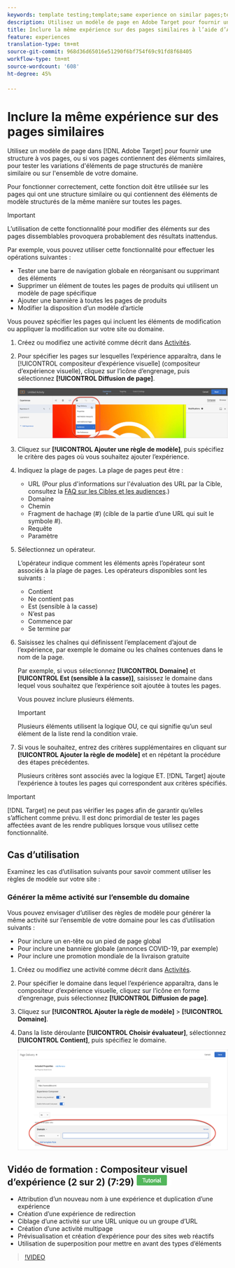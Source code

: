 ```yaml
---
keywords: template testing;template;same experience on similar pages;template test
description: Utilisez un modèle de page en Adobe Target pour fournir une structure à vos pages, ou si vos pages contiennent des éléments similaires, pour tester les variations d’éléments de page structurés de manière similaire.
title: Inclure la même expérience sur des pages similaires à l’aide d’Adobe Target
feature: experiences
translation-type: tm+mt
source-git-commit: 968d36d65016e51290f6bf754f69c91fd8f68405
workflow-type: tm+mt
source-wordcount: '608'
ht-degree: 45%

---
```



# Inclure la même expérience sur des pages similaires

Utilisez un modèle de page dans [!DNL Adobe Target] pour fournir une structure à vos pages, ou si vos pages contiennent des éléments similaires, pour tester les variations d&#39;éléments de page structurés de manière similaire ou sur l&#39;ensemble de votre domaine.

Pour fonctionner correctement, cette fonction doit être utilisée sur les pages qui ont une structure similaire ou qui contiennent des éléments de modèle structurés de la même manière sur toutes les pages.

>[!IMPORTANT]
>
>L’utilisation de cette fonctionnalité pour modifier des éléments sur des pages dissemblables provoquera probablement des résultats inattendus.

Par exemple, vous pouvez utiliser cette fonctionnalité pour effectuer les opérations suivantes :

* Tester une barre de navigation globale en réorganisant ou supprimant des éléments
* Supprimer un élément de toutes les pages de produits qui utilisent un modèle de page spécifique
* Ajouter une bannière à toutes les pages de produits
* Modifier la disposition d’un modèle d’article

Vous pouvez spécifier les pages qui incluent les éléments de modification ou appliquer la modification sur votre site ou domaine.

1. Créez ou modifiez une activité comme décrit dans [Activités](/help/c-activities/activities.md#concept_D317A95A1AB54674BA7AB65C7985BA03).

1. Pour spécifier les pages sur lesquelles l’expérience apparaîtra, dans le [!UICONTROL compositeur d’expérience visuelle] (compositeur d’expérience visuelle), cliquez sur l’icône d’engrenage, puis sélectionnez **[!UICONTROL Diffusion de page]**.

   ![Icône d’engrenage > Diffusion de page](/help/c-experiences/c-visual-experience-composer/assets/icon-gear.png)

1. Cliquez sur **[!UICONTROL Ajouter une règle de modèle]**, puis spécifiez le critère des pages où vous souhaitez ajouter l’expérience.

1. Indiquez la plage de pages. La plage de pages peut être :

   * URL (Pour plus d&#39;informations sur l&#39;évaluation des URL par la Cible, consultez la [FAQ sur les Cibles et les audiences](/help/c-target/c-troubleshooting-targets-and-audiences/troubleshooting-targets-and-audiences.md).)
   * Domaine
   * Chemin
   * Fragment de hachage (#) (cible de la partie d’une URL qui suit le symbole #).
   * Requête
   * Paramètre

1. Sélectionnez un opérateur.

   L’opérateur indique comment les éléments après l’opérateur sont associés à la plage de pages. Les opérateurs disponibles sont les suivants :

   * Contient
   * Ne contient pas
   * Est (sensible à la casse)
   * N’est pas
   * Commence par
   * Se termine par

1. Saisissez les chaînes qui définissent l’emplacement d’ajout de l’expérience, par exemple le domaine ou les chaînes contenues dans le nom de la page.

   Par exemple, si vous sélectionnez **[!UICONTROL Domaine]** et **[!UICONTROL Est (sensible à la casse)]**, saisissez le domaine dans lequel vous souhaitez que l’expérience soit ajoutée à toutes les pages.

   Vous pouvez inclure plusieurs éléments.

   >[!IMPORTANT]
   >
   >Plusieurs éléments utilisent la logique OU, ce qui signifie qu’un seul élément de la liste rend la condition vraie.

1. Si vous le souhaitez, entrez des critères supplémentaires en cliquant sur **[!UICONTROL Ajouter la règle de modèle]** et en répétant la procédure des étapes précédentes.

   Plusieurs critères sont associés avec la logique ET. [!DNL Target] ajoute l’expérience à toutes les pages qui correspondent aux critères spécifiés.

>[!IMPORTANT]
>
> [!DNL Target] ne peut pas vérifier les pages afin de garantir qu’elles s’affichent comme prévu. Il est donc primordial de tester les pages affectées avant de les rendre publiques lorsque vous utilisez cette fonctionnalité.

## Cas d’utilisation

Examinez les cas d’utilisation suivants pour savoir comment utiliser les règles de modèle sur votre site :

### Générer la même activité sur l’ensemble du domaine

Vous pouvez envisager d’utiliser des règles de modèle pour générer la même activité sur l’ensemble de votre domaine pour les cas d’utilisation suivants :

* Pour inclure un en-tête ou un pied de page global
* Pour inclure une bannière globale (annonces COVID-19, par exemple)
* Pour inclure une promotion mondiale de la livraison gratuite

1. Créez ou modifiez une activité comme décrit dans [Activités](/help/c-activities/activities.md#concept_D317A95A1AB54674BA7AB65C7985BA03).

1. Pour spécifier le domaine dans lequel l’expérience apparaîtra, dans le compositeur d’expérience visuelle, cliquez sur l’icône en forme d’engrenage, puis sélectionnez **[!UICONTROL Diffusion de page]**.

1. Cliquez sur **[!UICONTROL Ajouter la règle de modèle]** > **[!UICONTROL Domaine]**.

1. Dans la liste déroulante **[!UICONTROL Choisir évaluateur]**, sélectionnez **[!UICONTROL Contient]**, puis spécifiez le domaine.

   ![Le domaine contient](/help/c-experiences/c-visual-experience-composer/assets/domain-template-rule.png)

## Vidéo de formation : Compositeur visuel d’expérience (2 sur 2) (7:29) ![badge didacticiel](/help/assets/tutorial.png)

* Attribution d’un nouveau nom à une expérience et duplication d’une expérience
* Création d’une expérience de redirection
* Ciblage d’une activité sur une URL unique ou un groupe d’URL
* Création d’une activité multipage
* Prévisualisation et création d’expérience pour des sites web réactifs
* Utilisation de superposition pour mettre en avant des types d’éléments

>[!VIDEO](https://video.tv.adobe.com/v/17401)
